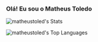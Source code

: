 ### Olá! Eu sou o Matheus Toledo 

![matheustoled's Stats](https://github-readme-stats.vercel.app/api?username=matheustoled&theme=nord&show_icons=true&hide_border=true&count_private=true)

![matheustoled's Top Languages](https://github-readme-stats.vercel.app/api/top-langs/?username=matheustoled&theme=nord&show_icons=true&hide_border=true&layout=compact)

